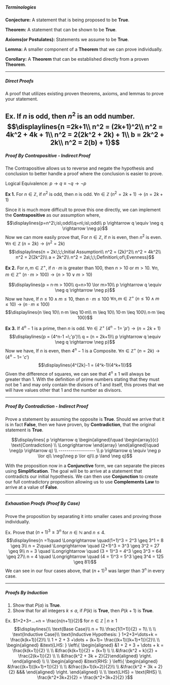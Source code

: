 ##### Terminologies
**Conjecture:**
	A statement that is being proposed to be **True**.

**Theorem:**
	A statement that can be shown to be **True**.

**Axioms(or Postulates):**
	Statements we assume to be **True**.

**Lemma:**
	A smaller component of a **Theorem** that we can prove individually.

**Corollary:**
	A **Theorem** that can be established directly from a proven **Theorem**.

---

##### Direct Proofs
A proof that utilizes existing proven theorems, axioms, and lemmas to prove your statement.

Ex. 
If $n$ is odd, then $n^2$ is an odd number.
$$\displaylines{n =2k+1\\
n^2 = (2k+1)^2\\
n^2 = 4k^2 + 4k + 1\\
n^2 = 2(2k^2 + 2k) + 1\\
b = 2k^2 + 2k\\
n^2 = 2(b) + 1}$$
---

##### Proof By Contrapositive - Indirect Proof
The Contrapositive allows us to reverse and negate the hypothesis and conclusion to better handle a proof where the conclusion is easier to prove. 

Logical Equivalence: $p \rightarrow q \equiv \neg q \rightarrow \neg p$

**Ex 1.**
For $n \in ℤ$, if $n^2$ is odd, then $n$ is odd.
	$\forall n \in ℤ\;(n^2 = 2k+1) \rightarrow (n = 2k+1)$

Since it is much more difficult to prove this one directly, we can implement the **Contrapositive** as our assumption where, $$\displaylines{p=n^2\;is\;odd\\q=n\;is\;odd\\ p \rightarrow q \equiv \neg q \rightarrow \neg p}$$
Now we can more easily prove that,
For $n \in ℤ$, if $n$ is even, then $n^2$ is even.
	$\forall n \in ℤ\;(n = 2k) \rightarrow (n^2 = 2k)$
$$\displaylines{n = 2k\;\;\;Initial Assumption\\
n^2 = (2k)^2\\
n^2 = 4k^2\\
n^2 = 2(2k^2)\\
a = 2k^2\\
n^2 = 2a\;\;\;Definition\;of\;Evenness}$$



**Ex 2.**
For $n,m \in ℤ^+$, if $n·m$ is greater than 100, then $n > 10$ or $m > 10$.
	$\forall n,m \in ℤ^+\;(n·m > 100) \rightarrow (n>10 \lor m>10)$

$$\displaylines{p = n·m > 100\\ q=n>10 \lor m>10\\
p \rightarrow q \equiv \neg q \rightarrow \neg p}$$
Now we have,
If $n \leq 10 \land m \leq 10$, then $n·m \leq 100$
	$\forall n,m \in ℤ^+\;(n \leq 10 \land m \leq 10) \rightarrow (n·m \leq 100)$
$$\displaylines{n \leq 10\\
n·m \leq 10·m\\
m \leq 10\\
10·m \leq 100\\
n·m \leq 100}$$



**Ex 3.**
If $4^n - 1$ is a prime, then $n$ is odd.
	$\forall n \in ℤ^+\;(4^n-1=\;'p') \rightarrow (n = 2k+1)$
$$\displaylines{p = (4^n-1 =\;'p')\\
q = (n = 2k+1)\\
p \rightarrow q \equiv \neg q \rightarrow \neg p}$$
Now we have,
If $n$ is even, then $4^n-1$ is a $\text{Composite}$.
	$\forall n \in ℤ^+\;(n = 2k) \rightarrow (4^n-1 =\;'c')$
$$\displaylines{4^{2k}-1 = (4^k-1)(4^k+1)}$$
Given the difference of squares, we can see that $4^n \pm 1$ will always be greater than $1$. 
With the definition of prime numbers stating that they must not be $1$ and may only contain the divisors of $1$ and itself, this proves that we will have values other that $1$ and the number as divisors.

---

##### Proof By Contradiction - Indirect Proof
Prove a statement by assuming the opposite is **True**. Should we arrive that it is in fact **False**, then we have proven, by **Contradiction**, that the original statement is **True**.

$$\displaylines{
p \rightarrow q  \begin{aligned}\quad \begin{array}{c}
\text{Contradiction} \\ \Longrightarrow
\end{array} \end{aligned}\quad \neg(p \rightarrow q) \\ ------------------ \\
p \rightarrow q \equiv \neg p \lor q\\
\neg(\neg p \lor q)\\
p \land \neg q}$$

With the proposition now in a **Conjunctive** form, we can separate the pieces using **Simplification**.
The goal will be to arrive at a statement that contradicts our initial hypothesis. 
We can then use **Conjunction** to create our full contradictory proposition allowing us to use **Complements Law** to arrive at a value of **False**.

---

##### Exhaustion Proofs (Proof By Case)
Prove the proposition by separating it into smaller cases and proving those individually.

Ex.
Prove that $(n+1)^3 \geq 3^n$ for $n \in ℕ$ and $n \leq 4$.
$$\displaylines{n =1\quad \Longrightarrow \quad(1+1)^3 = 2^3 \geq 3^1 = 8 \geq 3\\
n = 2\quad \Longrightarrow \quad (2+1)^3 = 3^3 \geq 3^2 = 27 \geq 9\\
n = 3 \quad \Longrightarrow \quad (3 + 1)^3 = 4^3 \geq 3^3 = 64 \geq 27\\
n = 4 \quad \Longrightarrow \quad (4 = 1)^3 = 5^3 \geq 3^4 = 125 \geq 81}$$
We can see in our four cases above, that $(n+1)^3$ was larger than $3^n$ in every case.

---

##### Proofs By Induction
1. Show that $P(a)$ is **True**.
2. Show that for all integers $k \leq a$, if $P(k)$ is **True**, then $P(k+1)$ is **True**. 

Ex.
$1+2+3+...+n = \frac{n(n+1)}{2}$ for $n \in ℤ\;|\;n \geq 1$
$$\displaylines{\\ \text{Base Case}\\
n = 1\\
\frac{1(1+1)}{2} = 1\\ \\ \\
\text{Inductive Case}\\
\text{Inductive Hypothesis: } 1+2+3+\dots+k = \frac{k(k+1)}{2}\\ \\
1 + 2 + 3 +\dots + (k+1)= \frac{(k+1)((k+1)+1)}{2}\\ \\
\begin{aligned} &\text{LHS: } \left\{ \begin{aligned} &1 + 2 + 3 + \dots + k = \frac{k(k+1)}{2} \\ \\ &\frac{k(k+1)}{2} + (k+1) \\ \\ &\frac{k^2 + k}{2} + \frac{2(k+1)}{2} \\ \\ &\frac{k^2 + 3k + 2}{2}\end{aligned} \right. \end{aligned} \\ \\
\begin{aligned} &\text{RHS: } \left\{ \begin{aligned} &\frac{(k+1)((k+1)+1)}{2} \\ \\
&\frac{(k+1)(k+2)}{2}\\ \\
&\frac{k^2 + 3k + 2}{2} &&&
\end{aligned} \right. \end{aligned} \\ \\
\text{LHS} = \text{RHS} \\
\frac{k^2+3k+2}{2} = \frac{k^2+3k+2}{2}
}$$
